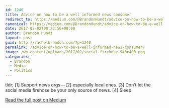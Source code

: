 ```yaml
---
id: 1240
title: Advice on how to be a well informed news consumer
redirect_to: https://medium.com/@BrandonHundt/advice-on-how-to-be-a-well-informed-news-consumer-96eeb55f49d9#.tu8nejhqv
canonical: https://medium.com/@BrandonHundt/advice-on-how-to-be-a-well-informed-news-consumer-96eeb55f49d9#.tu8nejhqv
date: 2017-02-02T00:23:56+00:00
author: Brandon Hundt
layout: post
guid: http://rachelbrandon.com/?p=1240
permalink: /advice-on-how-to-be-a-well-informed-news-consumer/
image: /wp-content/uploads/2017/02/social-firehose-940x400.png
categories:
  - Brandon
  - Media
  - Politics
---
```

tldr; [1] Support news orgs — [2] especially local ones. [3] Don’t let the social media firehose be your only source of news. [4] Sleep
<!--more-->

[Read the full post on Medium](https://medium.com/@BrandonHundt/advice-on-how-to-be-a-well-informed-news-consumer-96eeb55f49d9#.tu8nejhqv)
